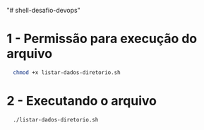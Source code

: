 "# shell-desafio-devops" 
# 1 - Permissão para execução do arquivo
``` bash 
  chmod +x listar-dados-diretorio.sh
```

#  2 - Executando o arquivo
``` bash 
  ./listar-dados-diretorio.sh
```

